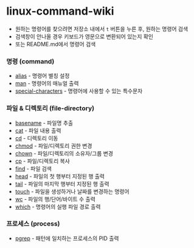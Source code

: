 # linux-command-wiki

* 원하는 명령어를 찾으려면 저장소 내에서 `t` 버튼을 누른 후, 원하는 명령어 검색
* 검색창이 안나올 경우 키보드가 영문으로 변환되어 있는지 확인
* 또는 README.md에서 명령어 검색



### 명령 (command)

* [alias](https://github.com/hongsii/linux-command-wiki/blob/master/command/alias.md) - 명령어 별칭 설정
* [man](https://github.com/hongsii/linux-command-wiki/blob/master/command/man.md) - 명령어의 매뉴얼 출력
* [special-characters](https://github.com/hongsii/linux-command-wiki/blob/master/command/special-characters.md) - 명령어에 사용할 수 있는 특수문자

### 파일 & 디렉토리 (file-directory)

* [basename](https://github.com/hongsii/linux-command-wiki/blob/master/file-directory/basename.md) - 파일명 추출
* [cat](https://github.com/hongsii/linux-command-wiki/blob/master/file-directory/cat.md) - 파일 내용 출력
* [cd](https://github.com/hongsii/linux-command-wiki/blob/master/file-directory/cd.md) - 디렉토리 이동
* [chmod](https://github.com/hongsii/linux-command-wiki/blob/master/file-directory/chmod.md) - 파일/디렉토리 권한 변경
* [chown](https://github.com/hongsii/linux-command-wiki/blob/master/file-directory/chown.md) - 파일/디렉토리의 소유자/그룹 변경
* [cp](https://github.com/hongsii/linux-command-wiki/blob/master/file-directory/cp.md) - 파일/디렉토리 복사
* [find](https://github.com/hongsii/linux-command-wiki/blob/master/file-directory/find.md) - 파일 검색
* [head](https://github.com/hongsii/linux-command-wiki/blob/master/file-directory/head.md) - 파일의 첫 행부터 지정된 행 출력
* [tail](https://github.com/hongsii/linux-command-wiki/blob/master/file-directory/tail.md) - 파일의 마지막 행부터 지정된 행 출력
* [touch](https://github.com/hongsii/linux-command-wiki/blob/master/file-directory/touch.md) - 파일을 생성하거나 날짜를 변경하는 명령어
* [wc](https://github.com/hongsii/linux-command-wiki/blob/master/file-directory/wc.md) - 파일의 행/단어/바이트 수 출력
* [which](https://github.com/hongsii/linux-command-wiki/blob/master/file-directory/which.md) - 명령어의 실행 파일 경로 출력

### 프로세스 (process)

* [pgrep](https://github.com/hongsii/linux-command-wiki/blob/master/process/pgrep.md) - 패턴에 일치하는 프로세스의 PID 출력


